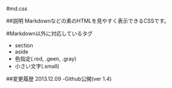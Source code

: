 #md.css

##説明
Markdownなどの素のHTMLを見やすく表示できるCSSです。

#Markdown以外に対応しているタグ
- section
- aside
- 色指定(.red, .geen, .gray)
- 小さい文字(.small)

##変更履歴
2013.12.09 -Github公開(ver 1.4)